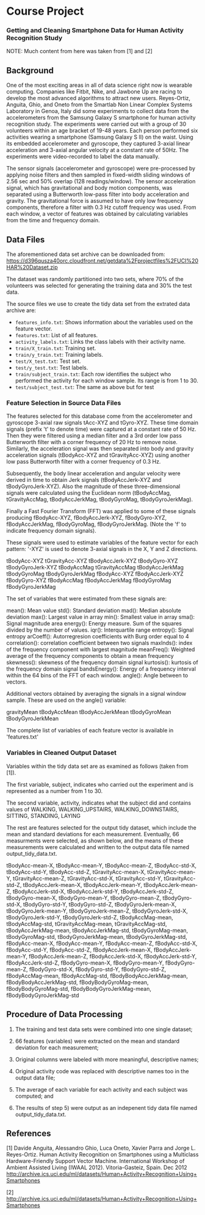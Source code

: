 # Course Project

### Getting and Cleaning Smartphone Data for Human Activity Recognition Study

NOTE: Much content from here was taken from [1] and [2]


## Background

One of the most exciting areas in all of data science right now is wearable computing. Companies like Fitbit, Nike, and Jawbone Up are racing to develop the most advanced algorithms to attract new users. Reyes-Ortiz, Anguita, Ghio, and Oneto from the Smartlab Non Linear Complex Systems Laboratory in Genoa, Italy did some experiments to collect data from the accelerometers from the Samsung Galaxy S smartphone for human activity recognition study. The experiments were carried out with a group of 30 volunteers within an age bracket of 19-48 years. Each person performed six activities wearing a smartphone (Samsung Galaxy S II) on the waist. Using its embedded accelerometer and gyroscope, they captured 3-axial linear acceleration and 3-axial angular velocity at a constant rate of 50Hz. The experiments were video-recorded to label the data manually.

The sensor signals (accelerometer and gyroscope) were pre-processed by applying noise filters and then sampled in fixed-width sliding windows of 2.56 sec and 50% overlap (128 readings/window). The sensor acceleration signal, which has gravitational and body motion components, was separated using a Butterworth low-pass filter into body acceleration and gravity. The gravitational force is assumed to have only low frequency components, therefore a filter with 0.3 Hz cutoff frequency was used. From each window, a vector of features was obtained by calculating variables from the time and frequency domain.


## Data Files

The aforementioned data set archive can be downloaded from: https://d396qusza40orc.cloudfront.net/getdata%2Fprojectfiles%2FUCI%20HAR%20Dataset.zip

The dataset was randomly partitioned into two sets, where 70% of the volunteers was selected for generating the training data and 30% the test data.

The source files we use to create the tidy data set from the extrated data archive are:
*  `features_info.txt`: Shows information about the variables used on the feature vector.
*  `features.txt`: List of all features.
*  `activity_labels.txt`: Links the class labels with their activity name.
*  `train/X_train.txt`: Training set.
*  `train/y_train.txt`: Training labels.
*  `test/X_test.txt`: Test set.
*  `test/y_test.txt`: Test labels.
*  `train/subject_train.txt`: Each row identifies the subject who performed the activity for each window sample. Its range is from 1 to 30.
*  `test/subject_test.txt`: The same as above but for test


### Feature Selection in Source Data Files

The features selected for this database come from the accelerometer and gyroscope 3-axial raw signals tAcc-XYZ and tGyro-XYZ. These time domain signals (prefix 't' to denote time) were captured at a constant rate of 50 Hz. Then they were filtered using a median filter and a 3rd order low pass Butterworth filter with a corner frequency of 20 Hz to remove noise. Similarly, the acceleration signal was then separated into body and gravity acceleration signals (tBodyAcc-XYZ and tGravityAcc-XYZ) using another low pass Butterworth filter with a corner frequency of 0.3 Hz. 

Subsequently, the body linear acceleration and angular velocity were derived in time to obtain Jerk signals (tBodyAccJerk-XYZ and tBodyGyroJerk-XYZ). Also the magnitude of these three-dimensional signals were calculated using the Euclidean norm (tBodyAccMag, tGravityAccMag, tBodyAccJerkMag, tBodyGyroMag, tBodyGyroJerkMag). 

Finally a Fast Fourier Transform (FFT) was applied to some of these signals producing fBodyAcc-XYZ, fBodyAccJerk-XYZ, fBodyGyro-XYZ, fBodyAccJerkMag, fBodyGyroMag, fBodyGyroJerkMag. (Note the 'f' to indicate frequency domain signals). 

These signals were used to estimate variables of the feature vector for each pattern: '-XYZ' is used to denote 3-axial signals in the X, Y and Z directions.

tBodyAcc-XYZ
tGravityAcc-XYZ
tBodyAccJerk-XYZ
tBodyGyro-XYZ
tBodyGyroJerk-XYZ
tBodyAccMag
tGravityAccMag
tBodyAccJerkMag
tBodyGyroMag
tBodyGyroJerkMag
fBodyAcc-XYZ
fBodyAccJerk-XYZ
fBodyGyro-XYZ
fBodyAccMag
fBodyAccJerkMag
fBodyGyroMag
fBodyGyroJerkMag

The set of variables that were estimated from these signals are: 

mean(): Mean value
std(): Standard deviation
mad(): Median absolute deviation 
max(): Largest value in array
min(): Smallest value in array
sma(): Signal magnitude area
energy(): Energy measure. Sum of the squares divided by the number of values. 
iqr(): Interquartile range 
entropy(): Signal entropy
arCoeff(): Autorregresion coefficients with Burg order equal to 4
correlation(): correlation coefficient between two signals
maxInds(): index of the frequency component with largest magnitude
meanFreq(): Weighted average of the frequency components to obtain a mean frequency
skewness(): skewness of the frequency domain signal 
kurtosis(): kurtosis of the frequency domain signal 
bandsEnergy(): Energy of a frequency interval within the 64 bins of the FFT of each window.
angle(): Angle between to vectors.

Additional vectors obtained by averaging the signals in a signal window sample. These are used on the angle() variable:

gravityMean
tBodyAccMean
tBodyAccJerkMean
tBodyGyroMean
tBodyGyroJerkMean

The complete list of variables of each feature vector is available in 'features.txt'


### Variables in Cleaned Output Dataset

Variables within the tidy data set are as examined as follows (taken from [1]).

The first variable, subject, indicates who carried out the experiment and is represented as a number from 1 to 30.

The second variable, activity, indicates what the subject did and contains values of WALKING, WALKING_UPSTAIRS, WALKING_DOWNSTAIRS, SITTING, STANDING, LAYING

The rest are features selected for the output tidy dataset, which include the mean and standard deviations for each measurement. Eventually, 66 measurments were selected, as shown below, and the means of these measurements were calculated and written to the output data file named output_tidy_data.txt.

tBodyAcc-mean-X, tBodyAcc-mean-Y, tBodyAcc-mean-Z, tBodyAcc-std-X, tBodyAcc-std-Y, tBodyAcc-std-Z, tGravityAcc-mean-X, tGravityAcc-mean-Y, tGravityAcc-mean-Z, tGravityAcc-std-X, tGravityAcc-std-Y, tGravityAcc-std-Z, tBodyAccJerk-mean-X, tBodyAccJerk-mean-Y, tBodyAccJerk-mean-Z, tBodyAccJerk-std-X, tBodyAccJerk-std-Y, tBodyAccJerk-std-Z, tBodyGyro-mean-X, tBodyGyro-mean-Y, tBodyGyro-mean-Z, tBodyGyro-std-X, tBodyGyro-std-Y, tBodyGyro-std-Z, tBodyGyroJerk-mean-X, tBodyGyroJerk-mean-Y, tBodyGyroJerk-mean-Z, tBodyGyroJerk-std-X, tBodyGyroJerk-std-Y, tBodyGyroJerk-std-Z, tBodyAccMag-mean, tBodyAccMag-std, tGravityAccMag-mean, tGravityAccMag-std, tBodyAccJerkMag-mean, tBodyAccJerkMag-std, tBodyGyroMag-mean, tBodyGyroMag-std, tBodyGyroJerkMag-mean, tBodyGyroJerkMag-std, fBodyAcc-mean-X, fBodyAcc-mean-Y, fBodyAcc-mean-Z, fBodyAcc-std-X, fBodyAcc-std-Y, fBodyAcc-std-Z, fBodyAccJerk-mean-X, fBodyAccJerk-mean-Y, fBodyAccJerk-mean-Z, fBodyAccJerk-std-X, fBodyAccJerk-std-Y, fBodyAccJerk-std-Z, fBodyGyro-mean-X, fBodyGyro-mean-Y, fBodyGyro-mean-Z, fBodyGyro-std-X, fBodyGyro-std-Y, fBodyGyro-std-Z, fBodyAccMag-mean, fBodyAccMag-std, fBodyBodyAccJerkMag-mean, fBodyBodyAccJerkMag-std, fBodyBodyGyroMag-mean, fBodyBodyGyroMag-std, fBodyBodyGyroJerkMag-mean, fBodyBodyGyroJerkMag-std


## Procedure of Data Processing

1) The training and test data sets were combined into one single dataset;

2) 66 features (variables) were extracted on the mean and standard deviation for each measurement;

3) Original columns were labeled with more meaningful, descriptive names;

4) Original activity code was replaced with descriptive names too in the output data file;

5) The average of each variable for each activity and each subject was computed; and

6) The results of step 5) were output as an indepenent tidy data file named output_tidy_data.txt.



## References
[1] Davide Anguita, Alessandro Ghio, Luca Oneto, Xavier Parra and Jorge L. Reyes-Ortiz. Human Activity Recognition on Smartphones using a Multiclass Hardware-Friendly Support Vector Machine. International Workshop of Ambient Assisted Living (IWAAL 2012). Vitoria-Gasteiz, Spain. Dec 2012 http://archive.ics.uci.edu/ml/datasets/Human+Activity+Recognition+Using+Smartphones

[2] http://archive.ics.uci.edu/ml/datasets/Human+Activity+Recognition+Using+Smartphones
